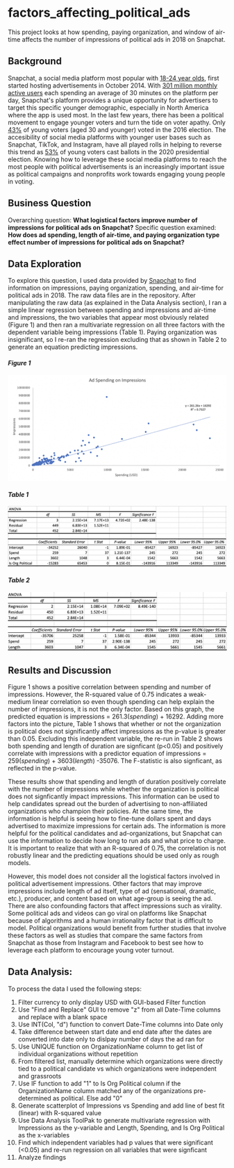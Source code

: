 # factors_affecting_political_ads
This project looks at how spending, paying organization, and window of air-time affects the number of impressions of political ads in 2018 on Snapchat. 

## Background
Snapchat, a social media platform most popular with [18-24 year olds](https://info.lse.ac.uk/staff/divisions/communications-division/digital-communications-team/assets/documents/guides/A-Guide-To-Social-Media-Platforms-and-Demographics.pdf), first started hosting advertisements in October 2014. With [301 million monthly active users](https://info.lse.ac.uk/staff/divisions/communications-division/digital-communications-team/assets/documents/guides/A-Guide-To-Social-Media-Platforms-and-Demographics.pdf) each spending an average of 30 minutes on the platform per day, Snapchat's platform provides a unique opportunity for advertisers to target this specific younger demographic, especially in North America where the app is used most. In the last few years, there has been a political movement to engage younger voters and turn the tide on voter apathy. Only [43%](https://ourworldindata.org/usa-electoral-turnout) of young voters (aged 30 and younger) voted in the 2016 election. The accesibility of social media platforms with younger user bases such as Snapchat, TikTok, and Instagram, have all played rolls in helping to reverse this trend as [53%](https://www.vox.com/2020/11/7/21552248/youth-vote-2020-georgia-biden-covid-19-racism-climate-change) of young voters cast ballots in the 2020 presidential election. Knowing how to leverage these social media platforms to reach the most people with political advertisements is an increasingly important issue as political campaigns and nonprofits work towards engaging young people in voting. 

## Business Question
Overarching question: **What logistical factors improve number of impressions for political ads on Snapchat?**
Specific question examined: **How does ad spending, length of air-time, and paying organization type effect number of impressions for political ads on Snapchat?**

## Data Exploration
To explore this question, I used data provided by [Snapchat](https://www.snap.com/en-US/political-ads) to find information on impressions, paying organization, spending, and air-time for political ads in 2018. The raw data files are in the repository. After manipulating the raw data (as explained in the Data Analysis section), I ran a simple linear regression between spending and impressions and air-time and impressions, the two variables that appear most obviously related (Figure 1) and then ran a multivariate regression on all three factors with the dependent variable being impressions (Table 1). Paying organization was insignificant, so I re-ran the regression excluding that as shown in Table 2 to generate an equation predicting impressions. 


#### *Figure 1*
![](figure.png)
#### *Table 1*
![](table1.png)
#### *Table 2*
![](table2.png)

## Results and Discussion
Figure 1 shows a positive correlation between spending and number of impressions. However, the R-squared value of 0.75 indicates a weak-medium linear correlation so even though spending can help explain the number of impressions, it is not the only factor. Based on this graph, the predicted equation is impressions = 261.3(_spending_) + 16292. Adding more factors into the picture, Table 1 shows that whether or not the organization is political does not significantly affect impressions as the p-value is greater than 0.05. Excluding this independent variable, the re-run in Table 2 shows both spending and length of duration are signficant (p<0.05) and positively correlate with impressions with a predictor equation of impressions = 259(_spending_) + 3603(_length_) -35076. The F-statistic is also signficant, as reflected in the p-value. 

These results show that spending and length of duration positively correlate with the number of impressions while whether the organization is political does not signficantly impact impressions. This information can be used to help candidates spread out the burden of advertising to non-affiliated organizations who champion their policies. At the same time, the information is helpful is seeing how to fine-tune dollars spent and days advertised to maximize impressions for certain ads. The information is more helpful for the political candidates and ad-organizations, but Snapchat can use the information to decide how long to run ads and what price to charge. It is important to realize that with an R-squared of 0.75, the correlation is not robustly linear and the predicting equations should be used only as rough models. 

However, this model does not consider all the logistical factors involved in political advertisement impressions. Other factors that may improve impressions include length of ad itself, type of ad (sensational, dramatic, etc.), producer, and content based on what age-group is seeing the ad. There are also confounding factors that affect impressions such as virality. Some political ads and videos can go viral on platforms like Snapchat because of algorithms and a human irrationality factor that is difficult to model. Political organizations would benefit from further studies that involve these factors as well as studies that compare the same factors from Snapchat as those from Instagram and Facebook to best see how to leverage each platform to encourage young voter turnout. 


## Data Analysis:
To process the data I used the following steps:
1. Filter currency to only display USD with GUI-based Filter function
2. Use "Find and Replace" GUI to remove "z" from all Date-Time columns and replace with a blank space
3. Use INT(Col, "d") function to convert Date-Time columns into Date only 
4. Take difference between start date and end date after the dates are converted into date only to dislpay number of days the ad ran for
5. Use UNIQUE function on OrganizationName column to get list of individual organizations without repetition
6. From filtered list, manually determine which organizations were directly tied to a political candidate vs which organizations were independent and grassroots 
7. Use IF function to add "1" to Is Org Political column if the OrganizationName column matched any of the organizations pre-determined as political. Else add "0"
8. Generate scatterplot of Impressions vs Spending and add line of best fit (linear) with R-squared value
9. Use Data Analysis ToolPak to generate multivariate regression with Impressions as the y-variable and Length, Spending, and Is Org Political as the x-variables
10. Find which independent variables had p values that were significant (<0.05) and re-run regression on all variables that were signficant 
11. Analyze findings 
